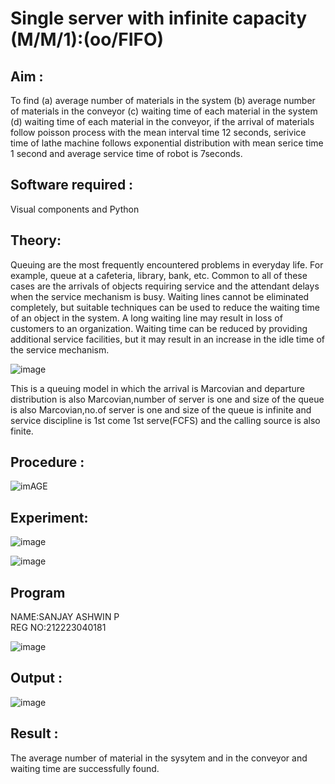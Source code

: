 # Single server with infinite capacity (M/M/1):(oo/FIFO)
## Aim :
To find (a) average number of materials in the system (b) average number of materials in the conveyor (c) waiting time of each material in the system (d) waiting time of each material in the conveyor, if the arrival  of materials follow poisson process with the mean interval time 12 seconds, serivice time of lathe machine follows exponential distribution with mean serice time 1 second and average service time of robot is 7seconds.

## Software required :
Visual components and Python

## Theory:
Queuing are the most frequently encountered problems in everyday life. For example, queue at a cafeteria, library, bank, etc. Common to all of these cases are the arrivals of objects requiring service and the attendant delays when the service mechanism is busy. Waiting lines cannot be eliminated completely, but suitable techniques can be used to reduce the waiting time of an object in the system. A long waiting line may result in loss of customers to an organization. Waiting time can be reduced by providing additional service facilities, but it may result in an increase in the idle time of the service mechanism.

![image](1.png)

This is a queuing model in which the arrival is Marcovian and departure distribution is also Marcovian,number of server is one and size of the queue is also Marcovian,no.of server is one and size of the queue is infinite and service discipline is 1st come 1st serve(FCFS) and the calling source is also finite.

## Procedure :

![imAGE](2.png)



## Experiment:
![image](https://github.com/sanjayashwinP/Single-server-infinite-capacity---Markov-Model/assets/147473265/b2736953-eaab-48dc-8e95-8e2f11a81fc9)

![image](https://github.com/sanjayashwinP/Single-server-infinite-capacity---Markov-Model/assets/147473265/b6b79daa-b86d-4bc4-9f80-7b1637d6e336)

 
## Program

NAME:SANJAY ASHWIN P     
REG NO:212223040181      

![image](https://github.com/ramjan1729/Single-server-infinite-capacity---Markov-Model/assets/103921593/5f1fd58d-5929-4c51-89ea-4cef009e5bad)

## Output :

![image](https://github.com/sanjayashwinP/Single-server-infinite-capacity---Markov-Model/assets/147473265/7aa09a1f-26b5-4884-bc69-07e180194c26)


## Result :
The average number of material in the sysytem and in the conveyor and waiting time are successfully found.



